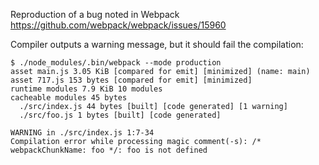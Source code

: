 Reproduction of a bug noted in Webpack https://github.com/webpack/webpack/issues/15960

Compiler outputs a warning message, but it should fail the compilation:

```
$ ./node_modules/.bin/webpack --mode production
asset main.js 3.05 KiB [compared for emit] [minimized] (name: main)
asset 717.js 153 bytes [compared for emit] [minimized]
runtime modules 7.9 KiB 10 modules
cacheable modules 45 bytes
  ./src/index.js 44 bytes [built] [code generated] [1 warning]
  ./src/foo.js 1 bytes [built] [code generated]

WARNING in ./src/index.js 1:7-34
Compilation error while processing magic comment(-s): /* webpackChunkName: foo */: foo is not defined
```
